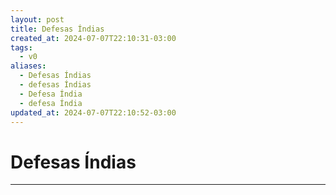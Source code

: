 ```yaml
---
layout: post
title: Defesas Índias
created_at: 2024-07-07T22:10:31-03:00
tags:
  - v0
aliases:
  - Defesas Índias
  - defesas Índias
  - Defesa Índia
  - defesa Índia
updated_at: 2024-07-07T22:10:52-03:00
---
```

# Defesas Índias
----

